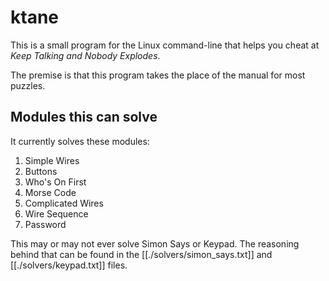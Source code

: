 # ktane

  This is a small program for the Linux command-line that helps you cheat at
  *Keep Talking and Nobody Explodes*.

  The premise is that this program takes the place of the manual for most
  puzzles.

## Modules this can solve

  It currently solves these modules:

  1. Simple Wires
  2. Buttons
  3. Who's On First
  4. Morse Code
  5. Complicated Wires
  6. Wire Sequence
  7. Password

  This may or may not ever solve Simon Says or Keypad. The reasoning behind
  that can be found in the [[./solvers/simon_says.txt]] and [[./solvers/keypad.txt]] files.
